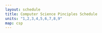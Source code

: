 ```yaml
---
layout: schedule
title: Computer Science Pinciples Schedule
units: "1,2,3,4,5,6,7,8,9"
map: csp
---
```

